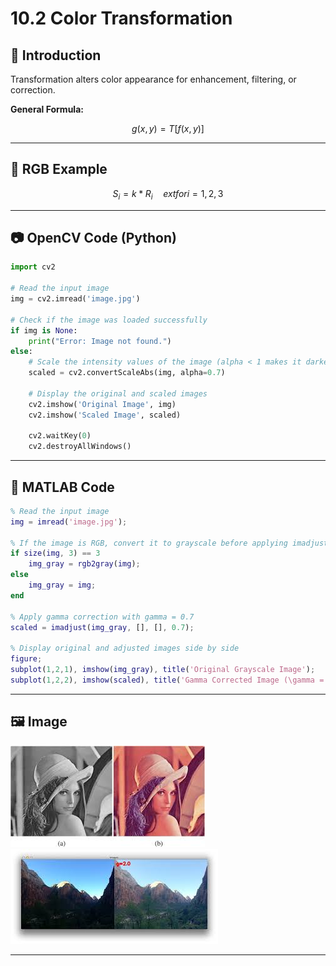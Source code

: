 
# 10.2 Color Transformation


## 📌 Introduction
Transformation alters color appearance for enhancement, filtering, or correction.

**General Formula:**
```math
g(x,y) = T[f(x,y)]
```

---

## 🔁 RGB Example
```math
S_i = k * R_i \quad 	ext{for i = 1,2,3}
```

---

## 📷 OpenCV Code (Python)
```python
import cv2

# Read the input image
img = cv2.imread('image.jpg')

# Check if the image was loaded successfully
if img is None:
    print("Error: Image not found.")
else:
    # Scale the intensity values of the image (alpha < 1 makes it darker)
    scaled = cv2.convertScaleAbs(img, alpha=0.7)

    # Display the original and scaled images
    cv2.imshow('Original Image', img)
    cv2.imshow('Scaled Image', scaled)

    cv2.waitKey(0)
    cv2.destroyAllWindows()

```

---

## 🧠 MATLAB Code
```matlab
% Read the input image
img = imread('image.jpg');

% If the image is RGB, convert it to grayscale before applying imadjust
if size(img, 3) == 3
    img_gray = rgb2gray(img);
else
    img_gray = img;
end

% Apply gamma correction with gamma = 0.7
scaled = imadjust(img_gray, [], [], 0.7);

% Display original and adjusted images side by side
figure;
subplot(1,2,1), imshow(img_gray), title('Original Grayscale Image');
subplot(1,2,2), imshow(scaled), title('Gamma Corrected Image (\gamma = 0.7)');

```

---

## 🖼️ Image

![alt](photo/ColorTra44nsformation.jpg)
![Intensity Reduction](photo/ColorT1ransformation.jpg)

---

